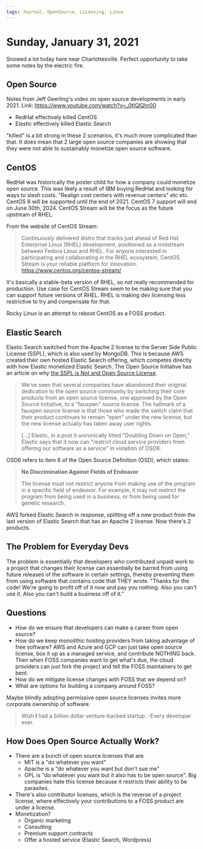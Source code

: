 ```yaml
---
tags: Journal, OpenSource, Licensing, Linux
---
```


# Sunday, January 31, 2021

Snowed a lot today here near Charlottesville. Perfect opportunity to take some notes by the electric fire.

## Open Source

Notes from Jeff Geerling's video on open source developments in early 2021. Link: https://www.youtube.com/watch?v=_0tIQlQhr00

- RedHat effectively killed CentOS
- Elastic effectively killed Elastic Search

"killed" is a bit strong in these 2 scenarios, it's much more complicated than that. It does mean that 2 large open source companies are showing that they were not able to sustainably monetize open source software.

## CentOS

RedHat was historically the poster child for how a company could monetize open source. This was likely a result of IBM buying RedHat and looking for ways to slash costs. "Realign cost centers with revenue centers" etc etc. CentOS 8 will be supported until the end of 2021. CentOS 7 support will end on June 30th, 2024. CentOS Stream will be the focus as the future upstream of RHEL.

From the website of CentOS Stream:

> Continuously delivered distro that tracks just ahead of Red Hat Enterprise Linux (RHEL) development, positioned as a midstream between Fedora Linux and RHEL. For anyone interested in participating and collaborating in the RHEL ecosystem, CentOS Stream is your reliable platform for innovation.
> https://www.centos.org/centos-stream/

It's basically a stable-beta version of RHEL, so not really recommended for production. Use case for CentOS Stream seem to be making sure that you can support future versions of RHEL. RHEL is making dev licensing less restrictive to try and compensate for that.

Rocky Linux is an attempt to reboot CentOS as a FOSS product.

## Elastic Search

Elastic Search switched from the Apache 2 license to the Server Side Public License (SSPL), which is also used by MongoDB. This is because AWS created their own hosted Elastic Search offering, which competes directly with how Elastic monetized Elastic Search. The Open Source Initiative has an article on why [the SSPL is Not and Open Source License](https://opensource.org/node/1099).

> We’ve seen that several companies have abandoned their original dedication to the open source community by switching their core products from an open source license, one approved by the Open Source Initiative, to a "fauxpen" source license. The hallmark of a fauxpen source license is that those who made the switch claim that their product continues to remain "open" under the new license, but the new license actually has taken away user rights.
> 
> [...] Elastic, in a post it unironically titled "Doubling Down on Open," Elastic says that it now can "restrict cloud service providers from offering our software as a service" in violation of OSD6.

OSD6 refers to item 6 of the Open Source Definition (OSD), which states:

> **No Discrimination Against Fields of Endeavor**
> 
> The license must not restrict anyone from making use of the program in a specific field of endeavor. For example, it may not restrict the program from being used in a business, or from being used for genetic research.

AWS forked Elastic Search in response, splitting off a new product from the last version of Elastic Search that has an Apache 2 license. Now there's 2 products.

## The Problem for Everyday Devs

The problem is essentially that developers who contributed unpaid work to a project that changes their license can essentially be barred from using future releases of the software in certain settings, thereby preventing them from using software that contains code that THEY wrote. "Thanks for the code! We're going to profit off of it now and pay you nothing. Also you can't use it. Also you can't build a business off of it."

## Questions

- How do we ensure that developers can make a career from open source?
- How do we keep monolithic hosting providers from taking advantage of free software? AWS and Azure and GCP can just take open source license, box it up as a managed service, and contribute NOTHING back. Then when FOSS companies want to get what's due, the cloud providers can just fork the project and tell the FOSS maintainers to get bent.
- How do we mitigate license changes with FOSS that we depend on?
- What are options for building a company around FOSS?

Maybe blindly adopting permissive open source licenses invites more corporate ownership of software.

> Wish **I** had a billion dollar venture-backed startup.
> -Every developer ever.

## How Does Open Source Actually Work?

- There are a bunch of open source licenses that are 
    - MIT is a "do whatever you want"
    - Apache is a "do whatever you want but don't sue me"
    - GPL is "do whatever you want but it also has to be open source". Big companies hate this license because it restricts their ability to be parasites.
- There's also contributor licenses, which is the reverse of a project license, where effectively your contributions to a FOSS product are under a license.
- Monetization?
    - Organic marketing
    - Consulting
    - Premium support contracts
    - Offer a hosted service (Elastic Search, Wordpress)
